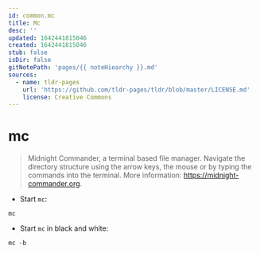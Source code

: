 ```yaml
---
id: common.mc
title: Mc
desc: ''
updated: 1642441815046
created: 1642441815046
stub: false
isDir: false
gitNotePath: 'pages/{{ noteHiearchy }}.md'
sources:
  - name: tldr-pages
    url: 'https://github.com/tldr-pages/tldr/blob/master/LICENSE.md'
    license: Creative Commons
---
```

# mc

> Midnight Commander, a terminal based file manager.
> Navigate the directory structure using the arrow keys, the mouse or by typing the commands into the terminal.
> More information: <https://midnight-commander.org>.

- Start `mc`:

`mc`

- Start `mc` in black and white:

`mc -b`

